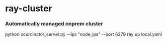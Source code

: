 # ray-cluster

### Automatically managed onprem cluster
python coordinator_server.py --ips "node_ips" --port 6379
ray up local.yaml
